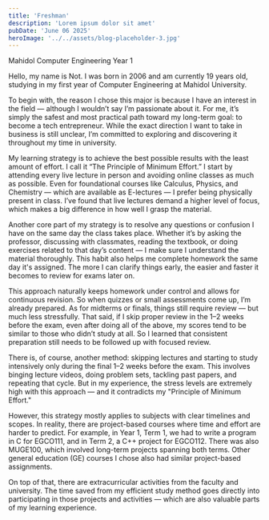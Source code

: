 ```yaml
---
title: 'Freshman'
description: 'Lorem ipsum dolor sit amet'
pubDate: 'June 06 2025'
heroImage: '../../assets/blog-placeholder-3.jpg'
---
```

Mahidol Computer Engineering Year 1

Hello, my name is Not. I was born in 2006 and am currently 19 years old, studying in my first year of Computer Engineering at Mahidol University.

To begin with, the reason I chose this major is because I have an interest in the field — although I wouldn’t say I’m passionate about it. For me, it’s simply the safest and most practical path toward my long-term goal: to become a tech entrepreneur. While the exact direction I want to take in business is still unclear, I’m committed to exploring and discovering it throughout my time in university.

My learning strategy is to achieve the best possible results with the least amount of effort. I call it “The Principle of Minimum Effort.” I start by attending every live lecture in person and avoiding online classes as much as possible. Even for foundational courses like Calculus, Physics, and Chemistry — which are available as E-lectures — I prefer being physically present in class. I’ve found that live lectures demand a higher level of focus, which makes a big difference in how well I grasp the material.

Another core part of my strategy is to resolve any questions or confusion I have on the same day the class takes place. Whether it’s by asking the professor, discussing with classmates, reading the textbook, or doing exercises related to that day’s content — I make sure I understand the material thoroughly. This habit also helps me complete homework the same day it's assigned. The more I can clarify things early, the easier and faster it becomes to review for exams later on.

This approach naturally keeps homework under control and allows for continuous revision. So when quizzes or small assessments come up, I’m already prepared. As for midterms or finals, things still require review — but much less stressfully. That said, if I skip proper review in the 1–2 weeks before the exam, even after doing all of the above, my scores tend to be similar to those who didn’t study at all. So I learned that consistent preparation still needs to be followed up with focused review.

There is, of course, another method: skipping lectures and starting to study intensively only during the final 1–2 weeks before the exam. This involves binging lecture videos, doing problem sets, tackling past papers, and repeating that cycle. But in my experience, the stress levels are extremely high with this approach — and it contradicts my "Principle of Minimum Effort."

However, this strategy mostly applies to subjects with clear timelines and scopes. In reality, there are project-based courses where time and effort are harder to predict. For example, in Year 1, Term 1, we had to write a program in C for EGCO111, and in Term 2, a C++ project for EGCO112. There was also MUGE100, which involved long-term projects spanning both terms. Other general education (GE) courses I chose also had similar project-based assignments.

On top of that, there are extracurricular activities from the faculty and university. The time saved from my efficient study method goes directly into participating in those projects and activities — which are also valuable parts of my learning experience.
